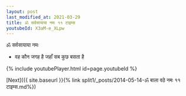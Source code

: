 ```yaml
---
layout: post
last_modified_at: 2021-03-29
title: ॐ सर्वसायाया नमः ११ टाइम्स
youtubeId: X3aM-e_XLpw
---
```

 
 
 ॐ सर्वसायाया नमः  
 
 -  वह कौन जगह है जहाँ सब कुछ बसता है 
 
  
 
  
 
 
 
 
 
 


{% include youtubePlayer.html id=page.youtubeId %}
 
[Next]({{ site.baseurl }}{% link  split1/_posts/2014-05-14-ॐ बाला वठे नमः ११ टाइम्स.md%})
 
